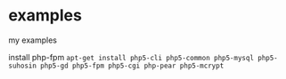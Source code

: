 examples
========
my examples

install php-fpm
`apt-get install php5-cli php5-common php5-mysql php5-suhosin php5-gd php5-fpm php5-cgi php-pear php5-mcrypt`
